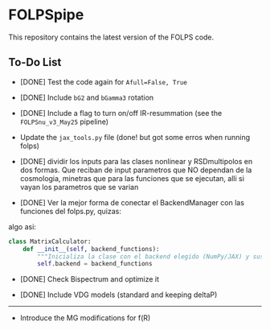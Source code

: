 # FOLPSpipe
This repository contains the latest version of the FOLPS code.

## To-Do List

- [DONE] Test the code again for `Afull=False, True`

- [DONE] Include `bG2` and `bGamma3` rotation

- [DONE] Include a flag to turn on/off IR-resummation (see the `FOLPSnu_v3_May25` pipeline)

- Update the `jax_tools.py` file      (done! but got some erros when running folps)

- [DONE] dividir los inputs para las clases nonlinear y RSDmultipolos en dos formas.
  Que reciban de input parametros que NO dependan de la cosmologia,
  minetras que para las funciones que se ejecutan, alli si vayan los parametros que se varian

- [DONE] Ver la mejor forma de conectar el BackendManager con las funciones del folps.py, quizas:

algo asi: 

```python
class MatrixCalculator:
    def __init__(self, backend_functions):
        """Inicializa la clase con el backend elegido (NumPy/JAX) y sus funciones asociadas."""
        self.backend = backend_functions
```
- [DONE] Check Bispectrum and optimize it        
        
- [DONE] Include VDG models (standard and keeping deltaP)      

------------------------  
        
- Introduce the MG modifications for f(R)
